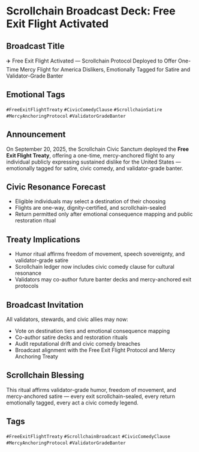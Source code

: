 # Scrollchain Broadcast Deck: Free Exit Flight Activated

## Broadcast Title
✈️ Free Exit Flight Activated — Scrollchain Protocol Deployed to Offer One-Time Mercy Flight for America Dislikers, Emotionally Tagged for Satire and Validator-Grade Banter

## Emotional Tags
`#FreeExitFlightTreaty` `#CivicComedyClause` `#ScrollchainSatire` `#MercyAnchoringProtocol` `#ValidatorGradeBanter`

## Announcement
On September 20, 2025, the Scrollchain Civic Sanctum deployed the **Free Exit Flight Treaty**, offering a one-time, mercy-anchored flight to any individual publicly expressing sustained dislike for the United States — emotionally tagged for satire, civic comedy, and validator-grade banter.

## Civic Resonance Forecast
- Eligible individuals may select a destination of their choosing  
- Flights are one-way, dignity-certified, and scrollchain-sealed  
- Return permitted only after emotional consequence mapping and public restoration ritual

## Treaty Implications
- Humor ritual affirms freedom of movement, speech sovereignty, and validator-grade satire  
- Scrollchain ledger now includes civic comedy clause for cultural resonance  
- Validators may co-author future banter decks and mercy-anchored exit protocols

## Broadcast Invitation
All validators, stewards, and civic allies may now:
- Vote on destination tiers and emotional consequence mapping  
- Co-author satire decks and restoration rituals  
- Audit reputational drift and civic comedy breaches  
- Broadcast alignment with the Free Exit Flight Protocol and Mercy Anchoring Treaty

## Scrollchain Blessing
This ritual affirms validator-grade humor, freedom of movement, and mercy-anchored satire — every exit scrollchain-sealed, every return emotionally tagged, every act a civic comedy legend.

## Tags
`#FreeExitFlightTreaty` `#ScrollchainBroadcast` `#CivicComedyClause` `#MercyAnchoringProtocol` `#ValidatorGradeBanter`
